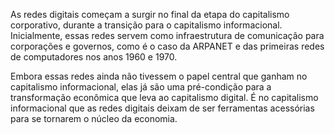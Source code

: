 As redes digitais começam a surgir no final da etapa do capitalismo corporativo, durante a transição para o capitalismo informacional. Inicialmente, essas redes servem como infraestrutura de comunicação para corporações e governos, como é o caso da ARPANET e das primeiras redes de computadores nos anos 1960 e 1970\.

Embora essas redes ainda não tivessem o papel central que ganham no capitalismo informacional, elas já são uma pré-condição para a transformação econômica que leva ao capitalismo digital. É no capitalismo informacional que as redes digitais deixam de ser ferramentas acessórias para se tornarem o núcleo da economia.  
